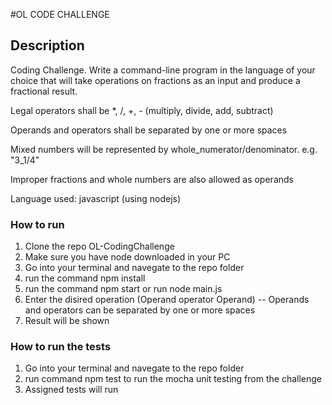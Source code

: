 #OL CODE CHALLENGE
## Description 
Coding Challenge. Write a command-line program in the language of your choice that will take operations on fractions as an input and produce a fractional result.

Legal operators shall be *, /, +, - (multiply, divide, add, subtract)

Operands and operators shall be separated by one or more spaces

Mixed numbers will be represented by whole_numerator/denominator. e.g. "3_1/4"

Improper fractions and whole numbers are also allowed as operands

Language used: javascript (using nodejs) 

### How to run
1. Clone the repo OL-CodingChallenge
2. Make sure you have node downloaded in your PC
3. Go into your terminal and navegate to the repo folder
4. run the command npm install
5. run the command npm start or run node main.js
6. Enter the disired operation (Operand operator Operand) -- Operands and operators can be separated by one or more spaces
7. Result will be shown

### How to run the tests
1. Go into your terminal and navegate to the repo folder
2. run command npm test to run the mocha unit testing from the challenge
3. Assigned tests will run
